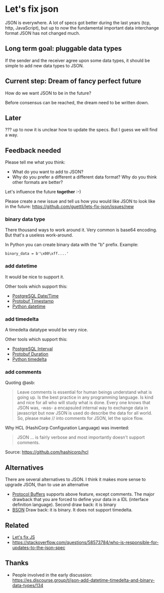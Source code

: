 # Let's fix json

JSON is everywhere. A lot of specs got better during the last years (tcp, http, JavaScript), but up to now the fundamental important data interchange format JSON has not changed much.

## Long term goal: pluggable data types

If the sender and the receiver agree upon some data types, it should be simple to add new data types to JSON.

## Current step: Dream of fancy perfect future

How do we want JSON to be in the future?

Before consensus can be reached, the dream need to be written down.

## Later

??? up to now it is unclear how to update the specs. But I guess we will find a way.

## Feedback needed

Please tell me what you think:

- What do you want to add to JSON?
- Why do you prefer a different a different data format? Why do you think other formats are better?


Let's influence the future **together** :-)

Please create a new issue and tell us how you would like JSON to look like in the future: https://github.com/guettli/lets-fix-json/issues/new

### binary data type

There thousand ways to work around it. Very common is base64 encoding. But that's a useless work-around.

In Python you can create binary data with the "b" prefix. Example:

```
binary_data = b'\x00\xff....'
```

### add datetime

It would be nice to support it.

Other tools which support this:

* [PostgreSQL Date/Time](https://www.postgresql.org/docs/12/datatype-datetime.html#DATATYPE-DATETIME-INPUT)
* [Protobuf Timestamp](https://developers.google.com/protocol-buffers/docs/reference/google.protobuf#google.protobuf.Timestamp)
* [Python datetime](https://docs.python.org/3/library/datetime.html#datetime-objects)


### add timedelta

A timedelta datatype would be very nice.

Other tools which support this: 

* [PostgreSQL Interval](https://www.postgresql.org/docs/12/datatype-datetime.html#DATATYPE-INTERVAL-INPUT)
* [Protobuf Duration](https://developers.google.com/protocol-buffers/docs/reference/google.protobuf#duration)
* [Python timedelta](https://docs.python.org/3/library/datetime.html#timedelta-objects)

### add comments

Quoting @asb:

> Leave comments is essential for human beings understand what is going up.
> Is the best practice in any programming language.
> Is kind and nice for all who will study what is done.
> Every one knows that JSON was, -was- a encapsuled internal way to exchange data in javascript
> but now JSON is used do describe the data for all world.
> So, please make // into comments for JSON, let the spice flow.

Why HCL (HashiCorp Configuration Language) was invented:

> JSON ... is fairly verbose and most importantly doesn't support comments. 

Source: https://github.com/hashicorp/hcl

## Alternatives

There are several alternatives to JSON. I think it makes more sense to upgrade JSON, than to use an alternative

- [Protocol Buffers](https://en.wikipedia.org/wiki/Protocol_Buffers) supports above feature, except comments. The major drawback that you are forced to define your data in a IDL (interface definition language). Second draw back: it is binary
- [BSON](https://en.wikipedia.org/wiki/BSON) Draw back: it is binary. It does not support timedelta.

## Related

- [Let's fix JS](https://github.com/guettli/lets-fix-js)
- https://stackoverflow.com/questions/58573784/who-is-responsible-for-updates-to-the-json-spec

## Thanks

- People involved in the early discussion: https://es.discourse.group/t/json-add-datetime-timedelta-and-binary-data-types/134
